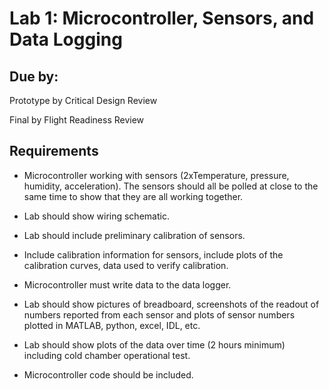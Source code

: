 
# Lab 1:  Microcontroller, Sensors, and Data Logging

## Due by:

Prototype by Critical Design Review

Final by Flight Readiness Review

## Requirements

- Microcontroller working with sensors (2xTemperature,
     pressure, humidity, acceleration). The sensors should all be
     polled at close to the same time to show that they are all
     working together.

- Lab should show wiring schematic. 

- Lab should include preliminary calibration of sensors. 

- Include calibration information for sensors, include plots
      of the calibration curves, data used to verify calibration.

- Microcontroller must write data to the data logger.

- Lab should show pictures of breadboard, screenshots of the
      readout of numbers reported from each sensor and plots of sensor
      numbers plotted in MATLAB, python, excel, IDL, etc.

- Lab should show plots of the data over time (2 hours minimum)
  including cold chamber operational test.

- Microcontroller code should be included. 

